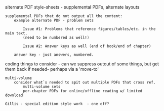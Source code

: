 alternate PDF style-sheets - supplemental PDFs, alternate layouts

    supplemental PDFs that do not output all the content:
        example alternate PDF - problem sets

            Issue #1: Problems that reference figures/tables/etc. in the main text.
            (need to be numbered as well!)

            Issue #2: Answer keys as well (end of book/end of chapter)

        answer key - just answers, numbered.

coding things to consider - can we suppress outout of some things, but
get them back if needed- perhaps via a 'move-to'

    multi-volume 
        consider what`s needed to spit out multiple PDFs that cross ref.
            multi-volume sets
            per-chapter PDFs for online/offline reading w/ limited download

    Gillis - special edition style work  - one off?
